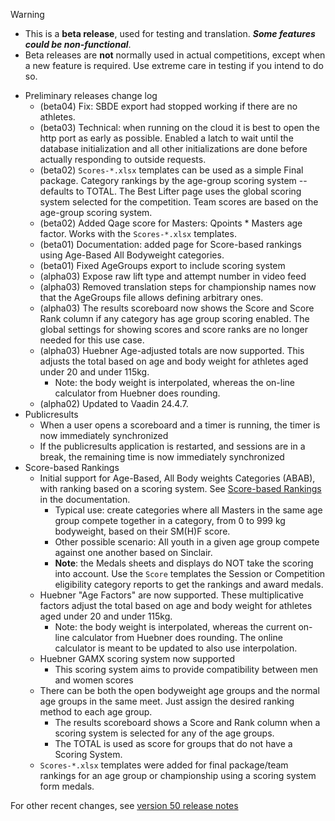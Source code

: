 > [!WARNING]
>
> - This is a **beta release**, used for testing and translation. ***Some features could be non-functional***.
> - Beta releases are **not** normally used in actual competitions, except when a new feature is required. Use extreme care in testing if you intend to do so.

- Preliminary releases change log
  - (beta04) Fix: SBDE export had stopped working if there are no athletes.
  - (beta03) Technical: when running on the cloud it is best to open the http port as early as possible.  Enabled a latch to wait until the database initialization and all other initializations are done before actually responding to outside requests.
  - (beta02) `Scores-*.xlsx` templates can be used as a simple Final package.  Category rankings by the age-group scoring system -- defaults to TOTAL. The Best Lifter page uses the global scoring system selected for the competition.  Team scores are based on the age-group scoring system.
  - (beta02) Added Qage score for Masters: Qpoints * Masters age factor.  Works with the `Scores-*.xlsx` templates.
  - (beta01) Documentation: added page for Score-based rankings using Age-Based All Bodyweight categories.
  - (beta01) Fixed AgeGroups export to include scoring system
  - (alpha03) Expose raw lift type and attempt number in video feed
  - (alpha03) Removed translation steps for championship names now that the AgeGroups file allows defining arbitrary ones.
  - (alpha03) The results scoreboard now shows the Score and Score Rank column if any category has age group scoring enabled.  The global settings for showing scores and score ranks are no longer needed for this use case.
  - (alpha03) Huebner Age-adjusted totals are now supported. This adjusts the total based on age and body weight for athletes aged under 20 and under 115kg.
    - Note: the body weight is interpolated, whereas the on-line calculator from Huebner does rounding.
  - (alpha02) Updated to Vaadin 24.4.7.
- Publicresults
  - When a user opens a scoreboard and a timer is running, the timer is now immediately synchronized
  - If the publicresults application is restarted, and sessions are in a break, the remaining time is now immediately synchronized
- Score-based Rankings
  - Initial support for Age-Based, All Body weights Categories (ABAB), with ranking based on a scoring system.  See [Score-based Rankings](https://jflamy.github.io/owlcms4/#/ScoreBasedCompetitions) in the documentation.
    - Typical use: create categories where all Masters in the same age group compete together in a category, from 0 to 999 kg bodyweight, based on their SM(H)F score.
    - Other possible scenario: All youth in a given age group compete against one another based on Sinclair.
    - **Note**: the Medals sheets and displays do NOT take the scoring into account.  Use the `Score` templates the Session or Competition eligibility category reports to get the rankings and award medals.
  - Huebner "Age Factors"  are now supported. These multiplicative factors adjust the total based on age and body weight for athletes aged under 20 and under 115kg.
    - Note: the body weight is interpolated, whereas the current on-line calculator from Huebner does rounding.  The online calculator is meant to be updated to also use interpolation.
  - Huebner GAMX scoring system now supported
    - This scoring system aims to provide compatibility between men and women scores
  - There can be both the open bodyweight age groups and the normal age groups in the same meet.  Just assign the desired ranking method to each age group.
    - The results scoreboard shows a Score and Rank column when a scoring system is selected for any of the age groups.
    - The TOTAL is used as score for groups that do not have a Scoring System.
  - `Scores-*.xlsx` templates were added for final package/team rankings for an age group or championship using a scoring system form medals.


For other recent changes, see [version 50 release notes](https://github.com/owlcms/owlcms4/releases/tag/50.0.0)
